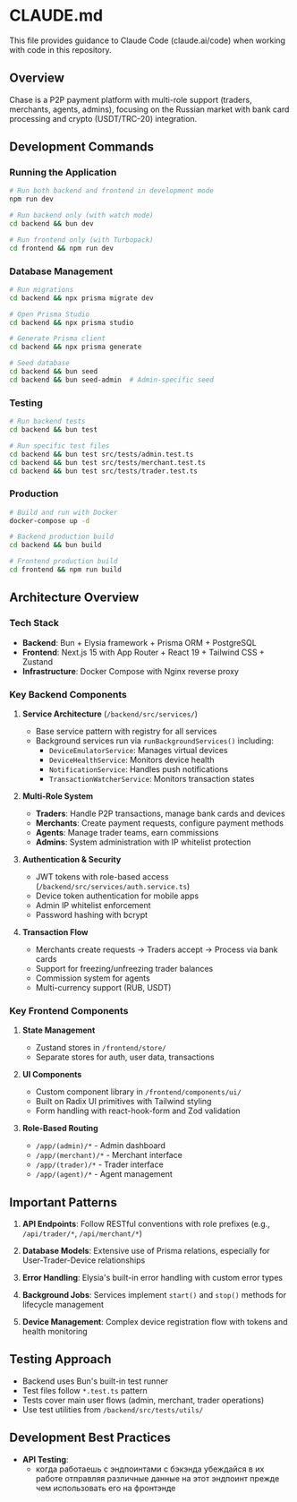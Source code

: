 # CLAUDE.md

This file provides guidance to Claude Code (claude.ai/code) when working with code in this repository.

## Overview
Chase is a P2P payment platform with multi-role support (traders, merchants, agents, admins), focusing on the Russian market with bank card processing and crypto (USDT/TRC-20) integration.

## Development Commands

### Running the Application
```bash
# Run both backend and frontend in development mode
npm run dev

# Run backend only (with watch mode)
cd backend && bun dev

# Run frontend only (with Turbopack)
cd frontend && npm run dev
```

### Database Management
```bash
# Run migrations
cd backend && npx prisma migrate dev

# Open Prisma Studio
cd backend && npx prisma studio

# Generate Prisma client
cd backend && npx prisma generate

# Seed database
cd backend && bun seed
cd backend && bun seed-admin  # Admin-specific seed
```

### Testing
```bash
# Run backend tests
cd backend && bun test

# Run specific test files
cd backend && bun test src/tests/admin.test.ts
cd backend && bun test src/tests/merchant.test.ts
cd backend && bun test src/tests/trader.test.ts
```

### Production
```bash
# Build and run with Docker
docker-compose up -d

# Backend production build
cd backend && bun build

# Frontend production build
cd frontend && npm run build
```

## Architecture Overview

### Tech Stack
- **Backend**: Bun + Elysia framework + Prisma ORM + PostgreSQL
- **Frontend**: Next.js 15 with App Router + React 19 + Tailwind CSS + Zustand
- **Infrastructure**: Docker Compose with Nginx reverse proxy

### Key Backend Components

1. **Service Architecture** (`/backend/src/services/`)
   - Base service pattern with registry for all services
   - Background services run via `runBackgroundServices()` including:
     - `DeviceEmulatorService`: Manages virtual devices
     - `DeviceHealthService`: Monitors device health
     - `NotificationService`: Handles push notifications
     - `TransactionWatcherService`: Monitors transaction states

2. **Multi-Role System**
   - **Traders**: Handle P2P transactions, manage bank cards and devices
   - **Merchants**: Create payment requests, configure payment methods
   - **Agents**: Manage trader teams, earn commissions
   - **Admins**: System administration with IP whitelist protection

3. **Authentication & Security**
   - JWT tokens with role-based access (`/backend/src/services/auth.service.ts`)
   - Device token authentication for mobile apps
   - Admin IP whitelist enforcement
   - Password hashing with bcrypt

4. **Transaction Flow**
   - Merchants create requests → Traders accept → Process via bank cards
   - Support for freezing/unfreezing trader balances
   - Commission system for agents
   - Multi-currency support (RUB, USDT)

### Key Frontend Components

1. **State Management**
   - Zustand stores in `/frontend/store/`
   - Separate stores for auth, user data, transactions

2. **UI Components**
   - Custom component library in `/frontend/components/ui/`
   - Built on Radix UI primitives with Tailwind styling
   - Form handling with react-hook-form and Zod validation

3. **Role-Based Routing**
   - `/app/(admin)/*` - Admin dashboard
   - `/app/(merchant)/*` - Merchant interface
   - `/app/(trader)/*` - Trader interface
   - `/app/(agent)/*` - Agent management

## Important Patterns

1. **API Endpoints**: Follow RESTful conventions with role prefixes (e.g., `/api/trader/*`, `/api/merchant/*`)

2. **Database Models**: Extensive use of Prisma relations, especially for User-Trader-Device relationships

3. **Error Handling**: Elysia's built-in error handling with custom error types

4. **Background Jobs**: Services implement `start()` and `stop()` methods for lifecycle management

5. **Device Management**: Complex device registration flow with tokens and health monitoring

## Testing Approach

- Backend uses Bun's built-in test runner
- Test files follow `*.test.ts` pattern
- Tests cover main user flows (admin, merchant, trader operations)
- Use test utilities from `/backend/src/tests/utils/`

## Development Best Practices

- **API Testing**: 
  - когда работаешь с эндпоинтами с бэкэнда убеждайся в их работе отправляя различные данные на этот эндпоинт прежде чем использовать его на фронтэнде